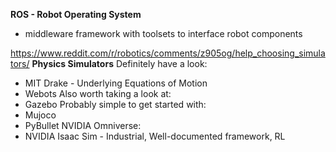 **ROS - Robot Operating System** 
- middleware framework with toolsets to interface robot components

https://www.reddit.com/r/robotics/comments/z905og/help_choosing_simulators/
**Physics Simulators**
Definitely have a look:
- MIT Drake - Underlying Equations of Motion
- Webots
Also worth taking a look at:
- Gazebo
Probably simple to get started with:
- Mujoco 
- PyBullet
NVIDIA Omniverse:
- NVIDIA Isaac Sim - Industrial, Well-documented framework, RL

